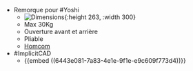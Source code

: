 - Remorque pour #Yoshi
	- ![Dimensions](https://m.media-amazon.com/images/I/71qo7P6cdgL._AC_UF1000,1000_QL80_FMwebp_.jpg){:height 263, :width 300}
	- Max 30Kg
	- Ouverture avant et arrière
	- Pliable
	- [Homcom](https://www.amazon.fr/dp/B007NCHVMI?tag=dressagechiennet-21&linkCode=ogi&th=1&psc=1)
- #ImplicitCAD
	- {{embed ((6443e081-7a83-4e1e-9f1e-e9c609f773d4))}}